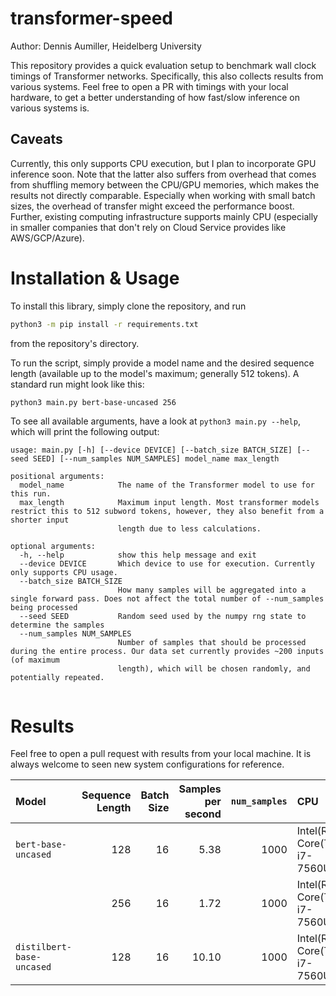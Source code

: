 # transformer-speed

Author: Dennis Aumiller, Heidelberg University

This repository provides a quick evaluation setup to benchmark wall clock timings of Transformer networks. 
Specifically, this also collects results from various systems.
Feel free to open a PR with timings with your local hardware,
to get a better understanding of how fast/slow inference on various systems is.

## Caveats
Currently, this only supports CPU execution, but I plan to incorporate GPU inference soon.
Note that the latter also suffers from overhead that comes from shuffling memory between the CPU/GPU memories,
which makes the results not directly comparable.
Especially when working with small batch sizes, the overhead of transfer might exceed the performance boost.
Further, existing computing infrastructure supports mainly CPU
(especially in smaller companies that don't rely on Cloud Service provides like AWS/GCP/Azure).

# Installation & Usage

To install this library, simply clone the repository, and run
```bash
python3 -m pip install -r requirements.txt
```
from the repository's directory.

To run the script, simply provide a model name and the desired sequence length (available up to the model's maximum; generally 512 tokens).
A standard run might look like this:
```bash
python3 main.py bert-base-uncased 256
```


To see all available arguments, have a look at `python3 main.py --help`, which will print the following output:

```
usage: main.py [-h] [--device DEVICE] [--batch_size BATCH_SIZE] [--seed SEED] [--num_samples NUM_SAMPLES] model_name max_length

positional arguments:
  model_name            The name of the Transformer model to use for this run.
  max_length            Maximum input length. Most transformer models restrict this to 512 subword tokens, however, they also benefit from a shorter input
                        length due to less calculations.

optional arguments:
  -h, --help            show this help message and exit
  --device DEVICE       Which device to use for execution. Currently only supports CPU usage.
  --batch_size BATCH_SIZE
                        How many samples will be aggregated into a single forward pass. Does not affect the total number of --num_samples being processed
  --seed SEED           Random seed used by the numpy rng state to determine the samples
  --num_samples NUM_SAMPLES
                        Number of samples that should be processed during the entire process. Our data set currently provides ~200 inputs (of maximum
                        length), which will be chosen randomly, and potentially repeated.


```
# Results

Feel free to open a pull request with results from your local machine. It is always welcome to seen new system configurations for reference.

|Model                      | Sequence Length | Batch Size| Samples per second | `num_samples` | CPU                         | RAM        | Tokenization  | Inference |
| :------------------------ | --------------: | --------: | -----------------: | ------------: | :-------------------------- | :--------: | ------------: | --------: |
| `bert-base-uncased`       | 128             | 16        | 5.38               | 1000          | Intel(R) Core(TM) i7-7560U  | DDR3-1866  | 0.8039s       | 185.05s   |
|                           | 256             | 16        | 1.72               | 1000          | Intel(R) Core(TM) i7-7560U  | DDR3-1866  | 0.8476s       | 579.95s   |
| `distilbert-base-uncased` | 128             | 16        | 10.10              | 1000          | Intel(R) Core(TM) i7-7560U  | DDR3-1866  | 1.5550s       | 99.09s    |
